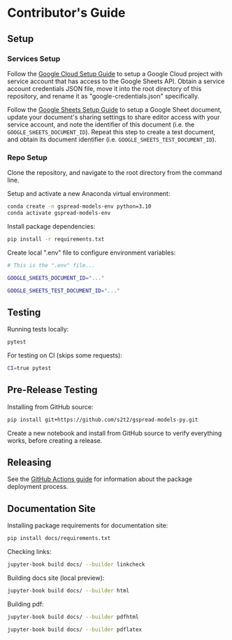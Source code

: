 
# Contributor's Guide

## Setup

### Services Setup

Follow the [Google Cloud Setup Guide](./setup/google-cloud.md) to setup a Google Cloud project with service account that has access to the Google Sheets API. Obtain a service account credentials JSON file, move it into the root directory of this repository, and rename it as "google-credentials.json" specifically.

Follow the [Google Sheets Setup Guide](./setup/google-sheets.md) to setup a Google Sheet document, update your document's sharing settings to share editor access with your service account, and note the identifier of this document (i.e. the `GOOGLE_SHEETS_DOCUMENT_ID`). Repeat this step to create a test document, and obtain its document identifier (i.e. `GOOGLE_SHEETS_TEST_DOCUMENT_ID`).

### Repo Setup

Clone the repository, and navigate to the root directory from the command line.

Setup and activate a new Anaconda virtual environment:

```sh
conda create -n gspread-models-env python=3.10
conda activate gspread-models-env
```

Install package dependencies:

```sh
pip install -r requirements.txt
```

Create local ".env" file to configure environment variables:

```sh
# This is the ".env" file...

GOOGLE_SHEETS_DOCUMENT_ID="..."

GOOGLE_SHEETS_TEST_DOCUMENT_ID="..."
```

## Testing

Running tests locally:

```sh
pytest
```

For testing on CI (skips some requests):

```sh
CI=true pytest
```

## Pre-Release Testing


Installing from GitHub source:

```sh
pip install git+https://github.com/s2t2/gspread-models-py.git
```

Create a new notebook and install from GitHub source to verify everything works, before creating a release.

## Releasing

See the [GitHub Actions guide](./setup/github-actions.md) for information about the package deployment process.


## Documentation Site

Installing package requirements for documentation site:

```sh
pip install docs/requirements.txt
```

Checking links:

```sh
jupyter-book build docs/ --builder linkcheck
```

Building docs site (local preview):

```sh
jupyter-book build docs/ --builder html
```

Building pdf:

```sh
jupyter-book build docs/ --builder pdfhtml

jupyter-book build docs/ --builder pdflatex
```

